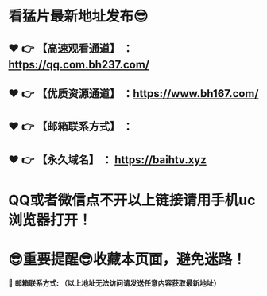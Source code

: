 # 看猛片最新地址发布:sunglasses:
:heart: :point_right: 【高速观看通道】 ：https://qq.com.bh237.com/
------
:heart: :point_right: 【优质资源通道】 ：https://www.bh167.com/
------
:heart: :point_right: 【邮箱联系方式】 ：
------
:heart: :point_right: 【永久域名】 ：  https://baihtv.xyz
------
# QQ或者微信点不开以上链接请用手机uc浏览器打开！
# :sunglasses:重要提醒:sunglasses:收藏本页面，避免迷路！
:e-mail: __邮箱联系方式:  （以上地址无法访问请发送任意内容获取最新地址）__
